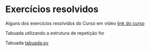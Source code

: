 # Exercícios resolvidos

Alguns dos exercícios resolvidos do Curso em vídeo [link do curso](https://www.youtube.com/channel/UCrWvhVmt0Qac3HgsjQK62FQ)

Tabuada utilizando a estrutura de repetição for

Tabuada [tabuada.py](https://github.com/andreddias/pythonExercicios/blob/master/tabuada.py)
